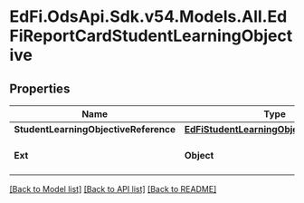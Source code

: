 # EdFi.OdsApi.Sdk.v54.Models.All.EdFiReportCardStudentLearningObjective

## Properties

Name | Type | Description | Notes
------------ | ------------- | ------------- | -------------
**StudentLearningObjectiveReference** | [**EdFiStudentLearningObjectiveReference**](EdFiStudentLearningObjectiveReference.md) |  | 
**Ext** | **Object** | Extensions to the ReportCardStudentLearningObjective entity. | [optional] 

[[Back to Model list]](../../README.md#documentation-for-models) [[Back to API list]](../../README.md#documentation-for-api-endpoints) [[Back to README]](../../README.md)


